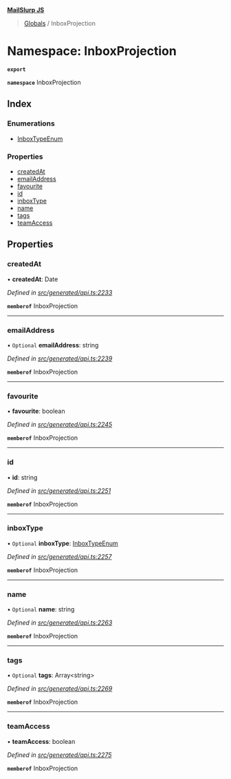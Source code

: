 **[MailSlurp JS](../README.md)**

> [Globals](../README.md) / InboxProjection

# Namespace: InboxProjection

**`export`** 

**`namespace`** InboxProjection

## Index

### Enumerations

* [InboxTypeEnum](../enums/inboxprojection.inboxtypeenum.md)

### Properties

* [createdAt](inboxprojection.md#createdat)
* [emailAddress](inboxprojection.md#emailaddress)
* [favourite](inboxprojection.md#favourite)
* [id](inboxprojection.md#id)
* [inboxType](inboxprojection.md#inboxtype)
* [name](inboxprojection.md#name)
* [tags](inboxprojection.md#tags)
* [teamAccess](inboxprojection.md#teamaccess)

## Properties

### createdAt

•  **createdAt**: Date

*Defined in [src/generated/api.ts:2233](https://github.com/mailslurp/mailslurp-client/blob/751f7bb/src/generated/api.ts#L2233)*

**`memberof`** InboxProjection

___

### emailAddress

• `Optional` **emailAddress**: string

*Defined in [src/generated/api.ts:2239](https://github.com/mailslurp/mailslurp-client/blob/751f7bb/src/generated/api.ts#L2239)*

**`memberof`** InboxProjection

___

### favourite

•  **favourite**: boolean

*Defined in [src/generated/api.ts:2245](https://github.com/mailslurp/mailslurp-client/blob/751f7bb/src/generated/api.ts#L2245)*

**`memberof`** InboxProjection

___

### id

•  **id**: string

*Defined in [src/generated/api.ts:2251](https://github.com/mailslurp/mailslurp-client/blob/751f7bb/src/generated/api.ts#L2251)*

**`memberof`** InboxProjection

___

### inboxType

• `Optional` **inboxType**: [InboxTypeEnum](../enums/inboxprojection.inboxtypeenum.md)

*Defined in [src/generated/api.ts:2257](https://github.com/mailslurp/mailslurp-client/blob/751f7bb/src/generated/api.ts#L2257)*

**`memberof`** InboxProjection

___

### name

• `Optional` **name**: string

*Defined in [src/generated/api.ts:2263](https://github.com/mailslurp/mailslurp-client/blob/751f7bb/src/generated/api.ts#L2263)*

**`memberof`** InboxProjection

___

### tags

• `Optional` **tags**: Array\<string>

*Defined in [src/generated/api.ts:2269](https://github.com/mailslurp/mailslurp-client/blob/751f7bb/src/generated/api.ts#L2269)*

**`memberof`** InboxProjection

___

### teamAccess

•  **teamAccess**: boolean

*Defined in [src/generated/api.ts:2275](https://github.com/mailslurp/mailslurp-client/blob/751f7bb/src/generated/api.ts#L2275)*

**`memberof`** InboxProjection
